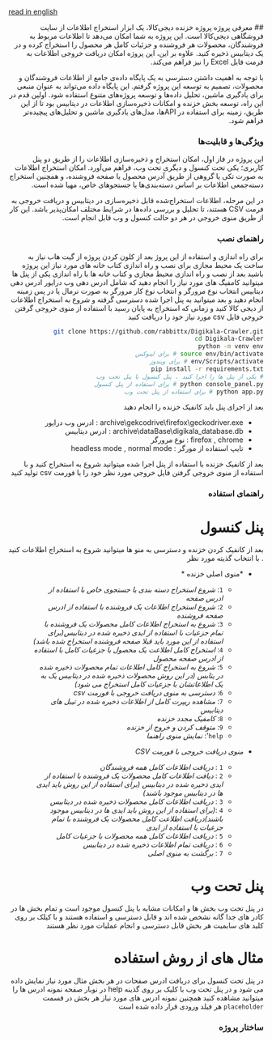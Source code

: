 [read in english](documents.md)
<div dir='rtl'>
## معرفی پروژه
پروژه خزنده دیجی‌کالا، یک ابزار استخراج اطلاعات از سایت فروشگاهی دیجی‌کالا است. این پروژه به شما امکان می‌دهد تا اطلاعات مربوط به فروشندگان، محصولات هر فروشنده و جزئیات کامل هر محصول را استخراج کرده و در یک دیتابیس ذخیره کنید. علاوه بر این، این پروژه امکان دریافت خروجی اطلاعات به فرمت فایل Excel را نیز فراهم می‌کند.

با توجه به اهمیت داشتن دسترسی به یک پایگاه داده‌ی جامع از اطلاعات فروشندگان و محصولات، تصمیم به توسعه این پروژه گرفتم. این پایگاه داده می‌تواند به عنوان منبعی برای یادگیری ماشین، تحلیل داده‌ها و توسعه پروژه‌های متنوع استفاده شود. اولین قدم در این راه، توسعه بخش خزنده و امکانات ذخیره‌سازی اطلاعات در دیتابیس بود تا از این طریق، زمینه برای استفاده در API‌ها، مدل‌های یادگیری ماشین و تحلیل‌های پیچیده‌تر فراهم شود.

### ویژگی‌ها و قابلیت‌ها
این پروژه در فاز اول، امکان استخراج و ذخیره‌سازی اطلاعات را از طریق دو پنل کاربری؛ یکی تحت کنسول و دیگری تحت وب، فراهم می‌آورد. امکان استخراج اطلاعات به صورت تکی یا گروهی از طریق آدرس محصول یا صفحه فروشنده، و همچنین استخراج دسته‌جمعی اطلاعات بر اساس دسته‌بندی‌ها یا جستجوهای خاص، مهیا شده است.

در این مرحله، اطلاعات استخراج‌شده قابل ذخیره‌سازی در دیتابیس و دریافت خروجی به فرمت CSV هستند، تا تحلیل و بررسی داده‌ها در شرایط مختلف امکان‌پذیر باشد. این کار از طریق منوی خروجی در هر دو حالت کنسول و وب قابل انجام است.

### راهنمای نصب 
برای راه اندازی و استفاده از این پروژ بعد از کلون کردن پروژه از گیت هاب نیاز به ساخت یک محیط مجازی برای نصب و راه اندازی کتاب خانه های مورد نیاز این پروژه باشید بعد از نصب و راه اندازی محیط مجازی و کتاب خانه ها با راه اندازی یکی از پنل ها میتوانید کامفیگ های مورد نیاز را انجام دهید که شامل ادرس دهی وب درایور ادرس دهی دیتابیس انتخاب نوع مرورگر و انتخاب نوع کار مرورگر به صورت نرمال یا در پس زمینه انجام دهید و بعد میتوانید به پنل اجرا شده دسترسی گرفته و شروع به استخراج اطلاعات از دیجی کالا کنید و زمانی که استخراج به پایان رسید با استفاده از منوی خروجی گرفتن خروجی فایل csv  مورد نیاز خود را دریافت کنید
```bash 
git clone https://github.com/rabbittx/Digikala-Crawler.git
cd Digikala-Crawler
python -m venv env 
source env/bin/activate # برای لینوکس
env/Scripts/activate # برای ویندوز 
pip install -r requirements.txt
# یکی از پنل ها را اجرا کنید . پنل کنسول یا پنل تحت وب 
python console_panel.py # برای استفاده از پنل کنسول
python app.py # برای استفاده از پنل تحت وب 
```
بعد از اجرای پنل باید کانفیک خزنده را انجام دهید 
- archive\gekcodrive\firefox\geckodriver.exe :  ادرس وب درایور 
- archive\dataBase\digikala_database.db : ادرس دیتابیس 
- firefox , chrome : نوع مرورگر
- تایپ استفاده از مورگر : headless mode , normal mode 

بعد از کانفیک خزنده با استفاده از پنل اجرا شده میتوانید شروع به استخراج کنید و با استفاده از منوی خروجی گرفتن فایل خروجی مورد نظر خود را با فورمت csv تولید کنید 

### راهنمای استفاده 
# پنل کنسول 
بعد از کانفیک کردن خزنده و دسترسی به منو ها میتوانید شروع به استخراج اطلاعات کنید . با انتخاب گذیته مورد نظر 
 * *منوی اصلی خزنده *
   - `1`: *شروع استخراح دسته بندی یا جستجوی خاص با استفاده از ادرس صفحه*
   - `2`: *شروع استخراج اطلاعات یک فروشنده با استفاده از ادرس صفحه فروشنده*
   - `3`: *شروع به استخراج اطلاعات کامل محصولات یک فروشنده با تمام جزعیات با استفاده از ایدی ذخیره شده در دیتابیس(برای استفاده از این مورد باید قبلا صفحه فروشنده استخراج شده باشد)*
   - `4`: *استخراج کامل اطلاعت یک محصول با جزعیات کامل با استفاده از ادرس صفحه محصول*
   - `5`: *شروع به استخراج کامل اطلاعات تمام محصولات ذخیره شده در یتابس (در این روش محصولات ذخیره شده در دیتابیس یک به یک اطلاعاتشان با جزعیات کامل استخراج می شود)*
   - `6`: *دسترسی به منوی دریافت خروجی با فورمت csv*
   - `7`: *مشاهده ریپرت کامل از اطلاعات ذخیره شده در تیبل های دیتابیس*
   - `8`: *کامفیک مجدد خزنده*
   - `9`: *متوقف کردن و خروج از خزنده*
   - `help`': *نمایش منوی راهنما*     
    
 * *منوی دریافت خروجی با فورمت CSV*
    - `1` : *دریافت اطلاعات کامل همه فروشندگان*
    - `2` : *دیافت اطلاعات کامل محصولات یک فروشنده با استفاده از ایدی ذخیره شده در دیتابیس (برای استفاده از این روش باید ایدی ها در دیتابیس موجود باشند)*
    - `3` : *دریافت اطلاعات کامل محصولات ذخیره شده در دیتابیس*
    - `4` :*(برای استفاده از این روش باید ایدی ها در دیتابیس موجود باشند)دریافت اطلاعت کامل محصولات یک فروشنده با تمام جزعیات با استفاده از ایدی*
    - `5` : *دریافت اطلاعات کامل همه محصولات با جزعیات کامل*
    - `6` : *دریافت تمام اطلاعات ذخیره شده در دیتابیس*
    - `7` : *برگشت به منوی اصلی*

# پنل تحت وب 
در پنل تحت وب بخش ها و امکانات مشابه با پنل کنسول موجود است و تمام بخش ها در کادر های جدا گانه نشخص شده اند و قابل دسترسی و استفاده هستند و با کیلک بر روی کلید های سابمیت هر بخش قابل دسترسی و انجام عملیات مورد نظر هستند 

# مثال های از روش استفاده 
در پنل تحت کنسول برای دریافت ادرس صفحات در هر بخش مثال مورد نیاز نمایش داده می شود و در پنل تحت وب با کلیک بر روی گذینه help در نوبار صفحه نمونه ادرس ها را میتوانید مشاهده کنید همچنین نمونه ادرس های مورد نیاز هر بخش در قسمت `placeholder` هر فیلد ورودی قرار داده شده است 


### ساختار پروژه 


</div>
  
